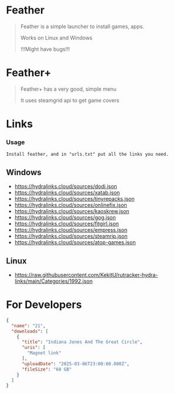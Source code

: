 # Feather
> Feather is a simple launcher to install games, apps.
> 
> Works on Linux and Windows
> 
> !!!Might have bugs!!!

# Feather+
> Feather+ has a very good, simple menu
>
> It uses steamgrid api to get game covers

# Links

### Usage
```Install feather, and in "urls.txt" put all the links you need.```

## Windows

* https://hydralinks.cloud/sources/dodi.json
* https://hydralinks.cloud/sources/xatab.json
* https://hydralinks.cloud/sources/tinyrepacks.json
* https://hydralinks.cloud/sources/onlinefix.json
* https://hydralinks.cloud/sources/kaoskrew.json
* https://hydralinks.cloud/sources/gog.json
* https://hydralinks.cloud/sources/fitgirl.json
* https://hydralinks.cloud/sources/empress.json
* https://hydralinks.cloud/sources/steamrip.json
* https://hydralinks.cloud/sources/atop-games.json

## Linux

* https://raw.githubusercontent.com/KekitU/rutracker-hydra-links/main/Categories/1992.json

# For Developers

```json
{
  "name": "21",
  "downloads": [
    {
      "title": "Indiana Jones And The Great Circle",
      "uris": [
        "Magnet link"
      ],
      "uploadDate": "2025-03-06T23:00:00.000Z",
      "fileSize": "60 GB"
    }
  ]
}
```
